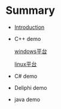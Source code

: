# Summary

* [Introduction](README.md)

* C++ demo

  [windows平台](https://github.com/onbonlab/bx.dual.linux.cplus)

  [linux平台](./bx.dual.linux.cplus/README.md)

* C# demo

* Deliphi demo

* java demo

